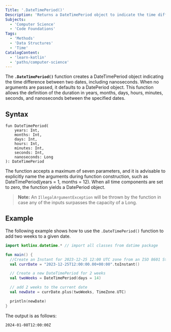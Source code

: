 ```yaml
---
Title: '.DateTimePeriod()'
Description: 'Returns a DateTimePeriod object to indicate the time difference between two dates.'
Subjects:
  - 'Computer Science'
  - 'Code Foundations'
Tags:
  - 'Methods'
  - 'Data Structures'
  - 'Time'
CatalogContent:
  - 'learn-kotlin'
  - 'paths/computer-science'
---
```


The **`.DateTimePeriod()`** function creates a DateTimePeriod object indicating the time difference between two dates, including nanoseconds. When no arguments are passed, it defaults to a DatePeriod object. This function allows the definition of the duration in years, months, days, hours, minutes, seconds, and nanoseconds between the specified dates.

## Syntax

```pseudo
fun DateTimePeriod(
    years: Int,
    months: Int,
    days: Int,
    hours: Int,
    minutes: Int,
    seconds: Int,
    nanoseconds: Long
): DateTimePeriod
```

The function accepts a maximum of seven parameters, and it is advisable to explicitly name the arguments during function construction, such as DateTimePeriod(years = 1, months = 12). When all time components are set to zero, the function yields a DatePeriod object.

> **Note:** An `IllegalArgumentException` will be thrown by the function in case any of the inputs surpasses the capacity of a Long.

## Example

The following example shows how to use the `.DateTimePeriod()` function to add two weeks to a given date.

```kotlin
import kotlinx.datetime.* // import all classes from datime package

fun main() {
  //Create an Instant for 2023-12-25 12:00 UTC zone from an ISO 8601 String
  val currDate = "2023-12-25T12:00:00.00+00:00".toInstant()

  // Create a new DateTimePeriod for 2 weeks
  val twoWeeks = DateTimePeriod(days = 14)

  // add 2 weeks to the current date
  val newDate = currDate.plus(twoWeeks, TimeZone.UTC)

  println(newDate)
}
```

The output is as follows:

```shell
2024-01-08T12:00:00Z
```
